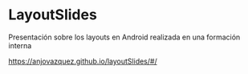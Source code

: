 # LayoutSlides

Presentación sobre los layouts en Android realizada en una formación interna

https://anjovazquez.github.io/layoutSlides/#/
